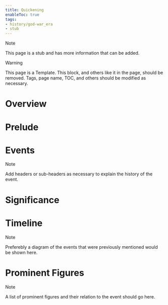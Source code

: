 ```yaml
---
title: Quickening
enableToc: true
tags:
- history/god-war_era
- stub
---
```


> [!note]
> This page is a stub and has more information that can be added.


> [!warning]
> This page is a Template. This block, and others like it in the page, should be removed. Tags, page name, TOC, and others should be modified as necessary.

# Overview

# Prelude

# Events 

> [!note]
> Add headers or sub-headers as necessary to explain the history of the event.


# Significance

# Timeline

> [!note]
> Preferebly a diagram of the events that were previously mentioned would be shown here.


# Prominent Figures

> [!note]
> A list of prominent figures and their relation to the event should go here.

